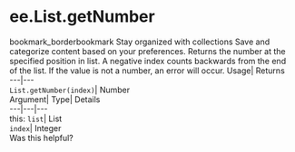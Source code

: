  
#  ee.List.getNumber 
bookmark_borderbookmark Stay organized with collections  Save and categorize content based on your preferences.
Returns the number at the specified position in list. A negative index counts backwards from the end of the list. If the value is not a number, an error will occur. 
Usage| Returns  
---|---  
`List.getNumber(index)`| Number  
Argument| Type| Details  
---|---|---  
this: `list`| List  
`index`| Integer  
Was this helpful?
